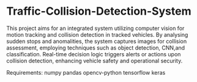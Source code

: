 # Traffic-Collision-Detection-System
This project aims for an integrated system utilizing computer vision for motion tracking and collision detection in tracked vehicles. By analysing sudden stops and anomalities, the system captures images for collision assessment, employing techniques such as object detection, CNN,and classification. Real-time decision logic triggers alerts or actions upon collision detection, enhancing vehicle safety and operational security.

Requirements:
numpy
pandas
opencv-python
tensorflow
keras